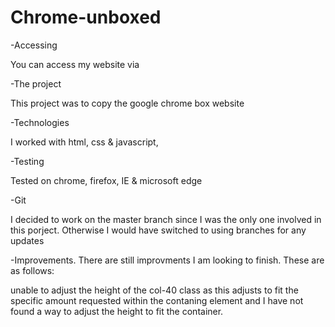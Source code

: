# Chrome-unboxed


-Accessing

You can access my website via 

-The project

This project was to copy the google chrome box website

-Technologies

I worked with html, css & javascript,

-Testing

Tested on chrome, firefox, IE & microsoft edge

-Git

I decided to work on the master branch since I was the only one involved in this porject. Otherwise I would have switched to using branches for any updates

-Improvements. There are still improvments I am looking to finish. These are as follows:

unable to adjust the height of the col-40 class as this adjusts to fit the specific amount requested within the contaning element and I have not found a way to adjust the height to fit the container.




